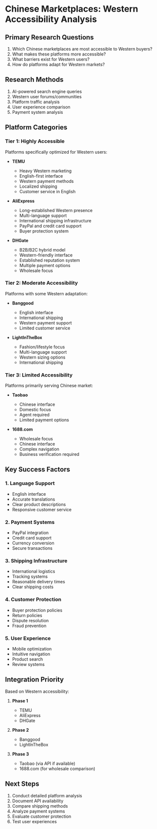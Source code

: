 # Chinese Marketplaces: Western Accessibility Analysis

## Primary Research Questions
1. Which Chinese marketplaces are most accessible to Western buyers?
2. What makes these platforms more accessible?
3. What barriers exist for Western users?
4. How do platforms adapt for Western markets?

## Research Methods
1. AI-powered search engine queries
2. Western user forums/communities
3. Platform traffic analysis
4. User experience comparison
5. Payment system analysis

## Platform Categories

### Tier 1: Highly Accessible
Platforms specifically optimized for Western users:
- **TEMU**
  - Heavy Western marketing
  - English-first interface
  - Western payment methods
  - Localized shipping
  - Customer service in English

- **AliExpress**
  - Long-established Western presence
  - Multi-language support
  - International shipping infrastructure
  - PayPal and credit card support
  - Buyer protection system

- **DHGate**
  - B2B/B2C hybrid model
  - Western-friendly interface
  - Established reputation system
  - Multiple payment options
  - Wholesale focus

### Tier 2: Moderate Accessibility
Platforms with some Western adaptation:
- **Banggood**
  - English interface
  - International shipping
  - Western payment support
  - Limited customer service

- **LightInTheBox**
  - Fashion/lifestyle focus
  - Multi-language support
  - Western sizing options
  - International shipping

### Tier 3: Limited Accessibility
Platforms primarily serving Chinese market:
- **Taobao**
  - Chinese interface
  - Domestic focus
  - Agent required
  - Limited payment options

- **1688.com**
  - Wholesale focus
  - Chinese interface
  - Complex navigation
  - Business verification required

## Key Success Factors

### 1. Language Support
- English interface
- Accurate translations
- Clear product descriptions
- Responsive customer service

### 2. Payment Systems
- PayPal integration
- Credit card support
- Currency conversion
- Secure transactions

### 3. Shipping Infrastructure
- International logistics
- Tracking systems
- Reasonable delivery times
- Clear shipping costs

### 4. Customer Protection
- Buyer protection policies
- Return policies
- Dispute resolution
- Fraud prevention

### 5. User Experience
- Mobile optimization
- Intuitive navigation
- Product search
- Review systems

## Integration Priority
Based on Western accessibility:

1. **Phase 1**
   - TEMU
   - AliExpress
   - DHGate

2. **Phase 2**
   - Banggood
   - LightInTheBox

3. **Phase 3**
   - Taobao (via API if available)
   - 1688.com (for wholesale comparison)

## Next Steps
1. Conduct detailed platform analysis
2. Document API availability
3. Compare shipping methods
4. Analyze payment systems
5. Evaluate customer protection
6. Test user experiences
